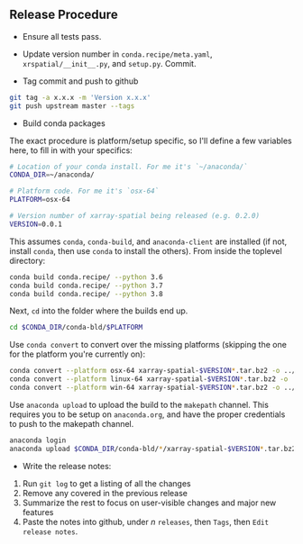 ## Release Procedure

- Ensure all tests pass.

- Update version number in `conda.recipe/meta.yaml`, `xrspatial/__init__.py`,
  and `setup.py`. Commit.

- Tag commit and push to github

```bash
git tag -a x.x.x -m 'Version x.x.x'
git push upstream master --tags
```

- Build conda packages

The exact procedure is platform/setup specific, so I'll define a few variables
here, to fill in with your specifics:

```bash
# Location of your conda install. For me it's `~/anaconda/`
CONDA_DIR=~/anaconda/

# Platform code. For me it's `osx-64`
PLATFORM=osx-64

# Version number of xarray-spatial being released (e.g. 0.2.0)
VERSION=0.0.1
```

This assumes `conda`, `conda-build`, and `anaconda-client` are installed (if
not, install `conda`, then use `conda` to install the others). From inside the
toplevel directory:

```bash
conda build conda.recipe/ --python 3.6
conda build conda.recipe/ --python 3.7
conda build conda.recipe/ --python 3.8
```

Next, `cd` into the folder where the builds end up.

```bash
cd $CONDA_DIR/conda-bld/$PLATFORM
```

Use `conda convert` to convert over the missing platforms (skipping the one for
the platform you're currently on):

```bash
conda convert --platform osx-64 xarray-spatial-$VERSION*.tar.bz2 -o ../
conda convert --platform linux-64 xarray-spatial-$VERSION*.tar.bz2 -o ../
conda convert --platform win-64 xarray-spatial-$VERSION*.tar.bz2 -o ../
```

Use `anaconda upload` to upload the build to the `makepath` channel. This requires
you to be setup on `anaconda.org`, and have the proper credentials to push to
the makepath channel.

```bash
anaconda login
anaconda upload $CONDA_DIR/conda-bld/*/xarray-spatial-$VERSION*.tar.bz2 -u makepath
```

- Write the release notes:

 1. Run `git log` to get a listing of all the changes
 2. Remove any covered in the previous release
 3. Summarize the rest to focus on user-visible changes and major new features
 4. Paste the notes into github, under *n* `releases`, then `Tags`, then `Edit release notes`.
